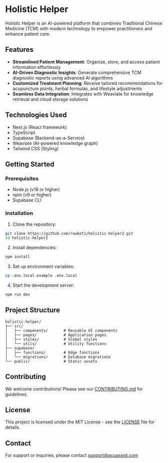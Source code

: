 # Holistic Helper

Holistic Helper is an AI-powered platform that combines Traditional Chinese Medicine (TCM) with modern technology to empower practitioners and enhance patient care.

## Features

- **Streamlined Patient Management**: Organize, store, and access patient information effortlessly
- **AI-Driven Diagnostic Insights**: Generate comprehensive TCM diagnostic reports using advanced AI algorithms
- **Customized Treatment Planning**: Receive tailored recommendations for acupuncture points, herbal formulas, and lifestyle adjustments
- **Seamless Data Integration**: Integrates with Weaviate for knowledge retrieval and cloud storage solutions

## Technologies Used

- Next.js (React framework)
- TypeScript
- Supabase (Backend-as-a-Service)
- Weaviate (AI-powered knowledge graph)
- Tailwind CSS (Styling)

## Getting Started

### Prerequisites

- Node.js (v18 or higher)
- npm (v9 or higher)
- Supabase CLI

### Installation

1. Clone the repository:
```bash
git clone https://github.com/rowbot1/holistic-helper2.git
cd holistic-helper2
```

2. Install dependencies:
```bash
npm install
```

3. Set up environment variables:
```bash
cp .env.local.example .env.local
```

4. Start the development server:
```bash
npm run dev
```

## Project Structure

```
holistic-helper/
├── src/
│   ├── components/       # Reusable UI components
│   ├── pages/            # Application pages
│   ├── styles/           # Global styles
│   └── utils/            # Utility functions
├── supabase/
│   ├── functions/        # Edge functions
│   └── migrations/       # Database migrations
└── public/               # Static assets
```

## Contributing

We welcome contributions! Please see our [CONTRIBUTING.md](CONTRIBUTING.md) for guidelines.

## License

This project is licensed under the MIT License - see the [LICENSE](LICENSE) file for details.

## Contact

For support or inquiries, please contact support@acuassist.com
